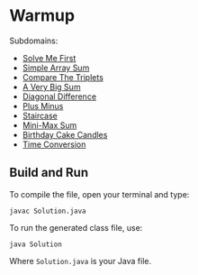 # Warmup

Subdomains:
- [Solve Me First](./solve-me-first)
- [Simple Array Sum](./simple-array-sum)
- [Compare The Triplets](./compare-the-triplets)
- [A Very Big Sum](./a-very-big-sum)
- [Diagonal Difference](./diagonal-difference)
- [Plus Minus](./plus-minus)
- [Staircase](./staircase)
- [Mini-Max Sum](./mini-max-sum)
- [Birthday Cake Candles](./)
- [Time Conversion](./time-conversion)

## Build and Run

To compile the file, open your terminal and type:
```
javac Solution.java
```

To run the generated class file, use:
```
java Solution
```

Where `Solution.java` is your Java file.
